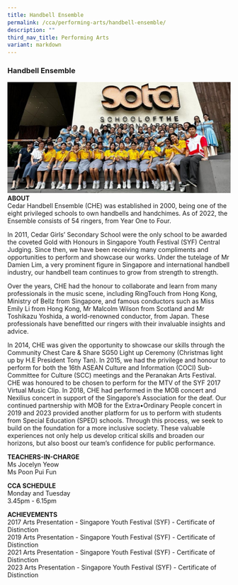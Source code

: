 ```yaml
---
title: Handbell Ensemble
permalink: /cca/performing-arts/handbell-ensemble/
description: ""
third_nav_title: Performing Arts
variant: markdown
---
```

### Handbell Ensemble


![](/images/handbell2023.jpg)
**ABOUT**  <br>
Cedar Handbell Ensemble (CHE) was established in 2000, being one of the eight privileged schools to own handbells and handchimes. As of 2022, the Ensemble consists of 54 ringers, from Year One to Four.

In 2011, Cedar Girls’ Secondary School were the only school to be awarded the coveted Gold with Honours in Singapore Youth Festival (SYF) Central Judging. Since then, we have been receiving many compliments and opportunities to perform and showcase our
works. Under the tutelage of Mr Damien Lim, a very prominent figure in Singapore and international handbell industry, our handbell team continues to grow from strength to strength.

Over the years, CHE had the honour to collaborate and learn from many professionals in the music scene, including RingTouch from Hong Kong, Ministry of Bellz from Singapore, and famous conductors such as Miss Emily Li from Hong Kong, Mr Malcolm Wilson from Scotland and Mr Toshikazu Yoshida, a world-renowned conductor, from Japan. These professionals have benefitted our ringers with their invaluable insights and advice.

In 2014, CHE was given the opportunity to showcase our skills through the Community Chest Care &amp; Share SG50 Light up Ceremony (Christmas light up by H.E President Tony Tan). In 2015, we had the privilege and honour to perform for both the 16th ASEAN Culture and Information (COCI) Sub-Committee for Culture (SCC) meetings and the
Peranakan Arts Festival. CHE was honoured to be chosen to perform for the MTV of the SYF 2017 Virtual Music Clip. In 2018, CHE had performed in the MOB concert and Nexilius concert in support of the Singapore’s Association for the deaf. Our continued partnership with MOB for the&nbsp;Extra•Ordinary&nbsp;People concert in 2019 and 2023 provided another
platform for us to perform with students from Special Education (SPED) schools. Through this process, we seek to build on the foundation for a more inclusive society. These valuable experiences not only help us develop critical skills and broaden our horizons, but also boost our
team’s confidence for public performance.


**TEACHERS-IN-CHARGE**<br>
Ms Jocelyn Yeow<br>
Ms Poon Pui Fun&nbsp;<br>


  

**CCA SCHEDULE**<br>
Monday and Tuesday&nbsp;<br>
3.45pm - 6.15pm

  

**ACHIEVEMENTS**<br>
2017 Arts Presentation - Singapore Youth Festival (SYF) - Certificate of Distinction<br>
2019 Arts Presentation - Singapore Youth Festival (SYF) - Certificate of Distinction<br>
2021 Arts Presentation - Singapore Youth Festival (SYF) - Certificate of Distinction<br>
2023 Arts Presentation - Singapore Youth Festival (SYF) - Certificate of Distinction